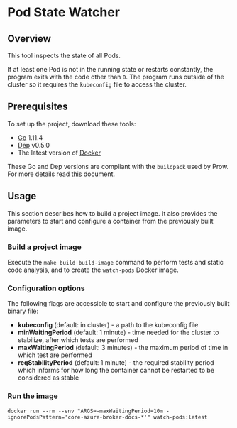 # Pod State Watcher

## Overview

This tool inspects the state of all Pods.

If at least one Pod is not in the running state or restarts constantly, the program exits with the code other than `0`.
The program runs outside of the cluster so it requires the `kubeconfig` file to access the cluster.

## Prerequisites

To set up the project, download these tools:
* [Go](https://golang.org/dl/) 1.11.4
* [Dep](https://github.com/golang/dep) v0.5.0
* The latest version of [Docker](https://www.docker.com/)

These Go and Dep versions are compliant with the `buildpack` used by Prow. For more details read [this](https://github.com/kyma-project/test-infra/blob/master/prow/images/buildpack-golang/README.md) document.

## Usage

This section describes how to build a project image. It also provides the parameters to start and configure a container from the previously built image.

### Build a project image

Execute the `make build build-image` command to perform tests and static code analysis, and to create the `watch-pods` Docker image.

### Configuration options

The following flags are accessible to start and configure the previously built binary file:
- **kubeconfig** (default: in cluster) - a path to the kubeconfig file
- **minWaitingPeriod** (default: 1 minute) - time needed for the cluster to stabilize, after which tests are performed
- **maxWaitingPeriod** (default: 3 minutes) - the maximum period of time in which test are performed
- **reqStabilityPeriod** (default: 1 minute) - the required stability period which informs for how long the container cannot be restarted to be considered as stable

### Run the image
```
docker run --rm --env "ARGS=-maxWaitingPeriod=10m -ignorePodsPattern='core-azure-broker-docs-*'" watch-pods:latest
```

